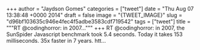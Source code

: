
+++
author = "Jaydson Gomes"
categories = ["tweet"]
date = "Thu Aug 07 13:38:48 +0000 2014"
draft = false
image = "{TWEET_IMAGE}"
slug = "d96bf103635c946e4fec4f5adbe3583cdf719542"
tags = ["tweet"]
title = """RT @codinghorror: in 2007..."""
+++
RT @codinghorror: in 2007, the SunSpider Javascript benchmark took 5.4 seconds. Today it takes 153 milliseconds. 35x faster in 7 years. htt…
